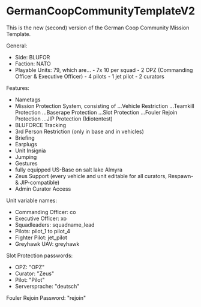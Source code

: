 # GermanCoopCommunityTemplateV2

This is the new (second) version of the German Coop Community Mission Template.

General:

- Side: BLUFOR
- Faction: NATO
- Playable Units: 79, which are...
                      - 7x 10 per squad
                      - 2 OPZ (Commanding Officer & Executive Officer)
                      - 4 pilots
                      - 1 jet pilot
                      - 2 curators


Features:

- Nametags
- Mission Protection System, consisting of
  ...Vehicle Restriction
  ...Teamkill Protection
  ...Baserape Protection
  ...Slot Protection
  ...Fouler Rejoin Protection
  ...JIP Protection (Idiotentest)
- BLUFORCE Tracking
- 3rd Person Restriction (only in base and in vehicles)
- Briefing
- Earplugs
- Unit Insignia
- Jumping
- Gestures
- fully equipped US-Base on salt lake Almyra
- Zeus Support (every vehicle and unit editable for all curators, Respawn- & JIP-compatible)
- Admin Curator Access


Unit variable names:

- Commanding Officer: co
- Executive Officer: xo
- Squadleaders: squadname_lead
- Pilots: pilot_1 to pilot_4
- Fighter Pilot: jet_pilot
- Greyhawk UAV: greyhawk


Slot Protection passwords:

- OPZ: "OPZ"
- Curator: "Zeus"
- Pilot: "Pilot"
- Serversprache: "deutsch"


Fouler Rejoin Password: "rejoin"
